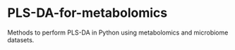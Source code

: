 # PLS-DA-for-metabolomics

Methods to perform PLS-DA in Python using metabolomics and microbiome datasets.
